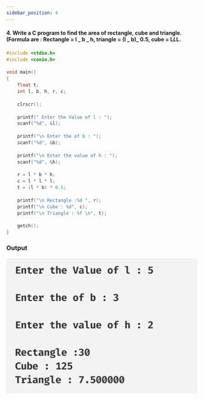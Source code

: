 ```yaml
---
sidebar_position: 4
---
```


#### 4. Write a C program to find the area of rectangle, cube and triangle.(Formula are : Rectangle = l _ b _ h, triangle = (I _ b)_ 0.5, cube = L*L*L.

```c
#include <stdio.h>
#include <conio.h>

void main()
{
    float t;
    int l, b, h, r, c;

    clrscr();

    printf(" Enter the Value of l : ");
    scanf("%d", &l);

    printf("\n Enter the of b : ");
    scanf("%d", &b);

    printf("\n Enter the value of h : ");
    scanf("%d", &h);

    r = l * b * h;
    c = l * l * l;
    t = (l * b) * 0.5;

    printf("\n Rectangle :%d ", r);
    printf("\n Cube : %d", c);
    printf("\n Triangle : %f \n", t);

    getch();
}

```

### Output

![d](outputs\Practical-04.c.jpg)
